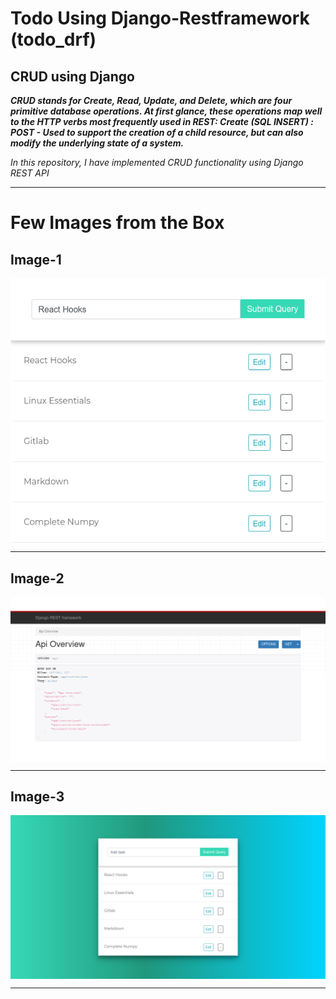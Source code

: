 # Todo Using Django-Restframework (todo_drf)

## CRUD using Django

***CRUD stands for Create, Read, Update, and Delete, which are four primitive database operations. At first glance, these operations map well to the HTTP verbs most frequently used in REST: Create (SQL INSERT) : POST - Used to support the creation of a child resource, but can also modify the underlying state of a system.***

*In this repository, I have implemented CRUD functionality using Django REST API*

***

# Few Images from the Box

## Image-1

<img align="center" src="readme_images/2.png">

---

## Image-2

<img align="center" src="readme_images/3.png">

---

## Image-3

<img align="center" src="readme_images/1.png">

***
